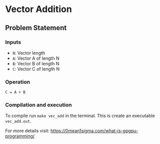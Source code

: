 # Vector Addition

## Problem Statement
### Inputs
- `N`: Vector length
- `A`: Vector A of length N
- `B`: Vector B of length N
- `C`: Vector C of length N

### Operation
`C = A + B`

### Compilation and execution
To compile run `make vec_add` in the terminal. This is create an executable `vec_add.out`. 

For more details visit: https://0mean1sigma.com/what-is-gpgpu-programming/